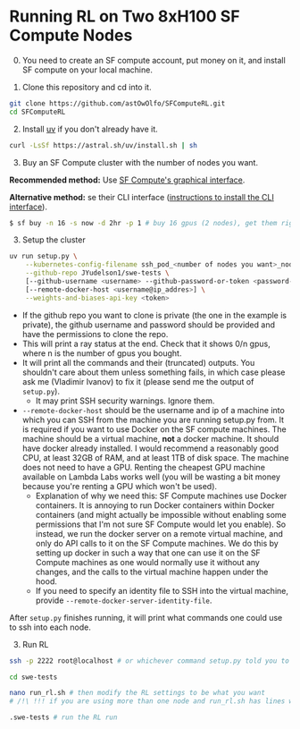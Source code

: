 # Running RL on Two 8xH100 SF Compute Nodes

0. You need to create an SF compute account, put money on it, and install SF compute on your local machine.

1. Clone this repository and cd into it.
```bash
git clone https://github.com/astOwOlfo/SFComputeRL.git
cd SFComputeRL
```

2. Install [uv](https://github.com/astral-sh/uv) if you don't already have it.
```bash
curl -LsSf https://astral.sh/uv/install.sh | sh
```

3. Buy an SF Compute cluster with the number of nodes you want.

**Recommended method:** Use [SF Compute's graphical interface](https://sfcompute.com/buy).

**Alternative method:** se their CLI interface ([instructions to install the CLI interface](https://sfcompute.com/dashboard)).
```bash
$ sf buy -n 16 -s now -d 2hr -p 1 # buy 16 gpus (2 nodes), get them right now (you can also schedule when you would like to have them), for 2 hours (this will be rounded to make the contract end on a time which's minutes are :00)
```

3. Setup the cluster
```bash
uv run setup.py \
    --kubernetes-config-filename ssh_pod_<number of nodes you want>_nodes.yaml \
    --github-repo JYudelson1/swe-tests \
    [--github-username <username> --github-password-or-token <password-or-token>] \
    [--remote-docker-host <username@ip_addres>] \
    --weights-and-biases-api-key <token>
```
- If the github repo you want to clone is private (the one in the example is private), the github username and password should be provided and have the permissions to clone the repo.
- This will print a ray status at the end. Check that it shows 0/n gpus, where n is the number of gpus you bought.
- It will print all the commands and their (truncated) outputs. You shouldn't care about them unless something fails, in which case please ask me (Vladimir Ivanov) to fix it (please send me the output of `setup.py`).
  - It may print SSH security warnings. Ignore them.
- `--remote-docker-host` should be the username and ip of a machine into which you can SSH from the machine you are running setup.py from. It is required if you want to use Docker on the SF compute machines. The machine should be a virtual machine, **not** a docker machine. It should have docker already installed. I would recommend a reasonably good CPU, at least 32GB of RAM, and at least 1TB of disk space. The machine does not need to have a GPU. Renting the cheapest GPU machine available on Lambda Labs works well (you will be wasting a bit money because you're renting a GPU which won't be used).
  - Explanation of why we need this: SF Compute machines use Docker containers. It is annoying to run Docker containers within Docker containers (and might actually be impossible without enabling some permissions that I'm not sure SF Compute would let you enable). So instead, we run the docker server on a remote virtual machine, and only do API calls to it on the SF Compute machines. We do this by setting up docker in such a way that one can use it on the SF Compute machines as one would normally use it without any changes, and the calls to the virtual machine happen under the hood.
  - If you need to specify an identity file to SSH into the virtual machine, provide `--remote-docker-server-identity-file`.

After `setup.py` finishes running, it will print what commands one could use to ssh into each node.

3. Run RL
```bash
ssh -p 2222 root@localhost # or whichever command setup.py told you to use to ssh into the HEAD node

cd swe-tests

nano run_rl.sh # then modify the RL settings to be what you want
# /!\ !!! if you are using more than one node and run_rl.sh has lines which do `ray stop` and `ray start`, comment them !!! /!\

.swe-tests # run the RL run
```

